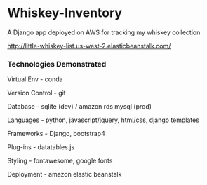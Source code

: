 # Whiskey-Inventory
A Django app deployed on AWS for tracking my whiskey collection

http://little-whiskey-list.us-west-2.elasticbeanstalk.com/

### Technologies Demonstrated
Virtual Env - conda

Version Control - git

Database - sqlite (dev) / amazon rds mysql (prod)

Languages - python, javascript/jquery, html/css, django templates

Frameworks - Django, bootstrap4

Plug-ins - datatables.js

Styling - fontawesome, google fonts

Deployment - amazon elastic beanstalk

